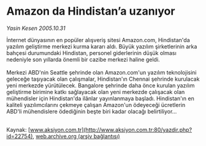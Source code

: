 # Amazon da Hindistan’a uzanıyor

*Yasin Kesen 2005.10.31*

<div>
 <p>
  <font>
   İnternet dünyasının en popüler alışveriş sitesi Amazon.com, Hindistan'da yazılım geliştirme merkezi kurma kararı aldı. Büyük yazılım şirketlerinin arka bahçesi durumundaki Hindistan, personel giderlerinin düşük olması nedeniyle son yıllarda önemli bir cazibe merkezi haline geldi.
   <br/>
   <br/>
   Merkezi ABD'nin Seattle şehrinde olan Amazon.com'un yazılım teknolojisini geleceğe taşıyacak olan çalışmalar, Hindistan'ın Chennai şehrinde kurulacak yeni merkezde yürütülecek. Bangalore şehrinde daha önce kurulan yazılım geliştirme birimine katkı sağlayacak olan yeni merkezde çalışacak olan mühendisler için Hindistan'da ilânlar yayınlanmaya başladı. Hindistan'ın en kaliteli yazılımcılarını çekmeye çalışan Amazon'un ödeyeceği ücretlerin ABD'li mühendislere ödediğinin beşte biri kadar olacağı belirtiliyor…
   <br/>
   <br/>
  </font>
 </p>
 <!---------
						<p align="justify" style="margin-top: 8px; margin-bottom: 8px">
						<font face="Verdana" color="#000000" style="font-size: 8pt">
						(Bu yazı 1693 kez okunmuştur)</font>
						</p>
---------->
</div>


Kaynak: [www.aksiyon.com.tr](http://www.aksiyon.com.tr:80/yazdir.php?id=22754), [web.archive.org (arşiv bağlantısı)](http://web.archive.org/web/20060516191402/http://www.aksiyon.com.tr:80/yazdir.php?id=22754)
